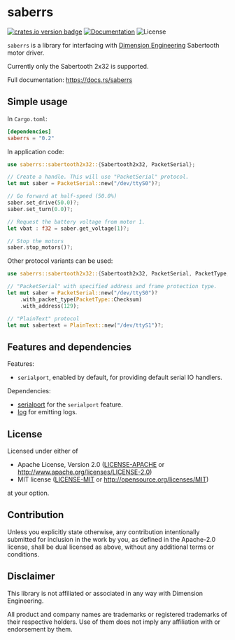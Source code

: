 # saberrs

[![crates.io version badge](https://img.shields.io/crates/v/saberrs.svg)](https://crates.io/crates/saberrs)
[![Documentation](https://docs.rs/saberrs/badge.svg)](https://docs.rs/saberrs)
![License](https://img.shields.io/crates/l/log.svg)

`saberrs` is a library for interfacing with [Dimension Engineering]
Sabertooth motor driver.

Currently only the Sabertooth 2x32 is supported.

Full documentation: https://docs.rs/saberrs

## Simple usage

In `Cargo.toml`:

```toml
[dependencies]
saberrs = "0.2"
```

In application code:

```rust
use saberrs::sabertooth2x32::{Sabertooth2x32, PacketSerial};

// Create a handle. This will use "PacketSerial" protocol.
let mut saber = PacketSerial::new("/dev/ttyS0")?;

// Go forward at half-speed (50.0%)
saber.set_drive(50.0)?;
saber.set_turn(0.0)?;

// Request the battery voltage from motor 1.
let vbat : f32 = saber.get_voltage(1)?;

// Stop the motors
saber.stop_motors()?;

```

Other protocol variants can be used:

```rust
use saberrs::sabertooth2x32::{Sabertooth2x32, PacketSerial, PacketType, PlainText};

// "PacketSerial" with specified address and frame protection type.
let mut saber = PacketSerial::new("/dev/ttyS0")?
    .with_packet_type(PacketType::Checksum)
    .with_address(129);

// "PlainText" protocol
let mut sabertext = PlainText::new("/dev/ttyS1")?;
```

## Features and dependencies

Features:

- `serialport`, enabled by default, for providing default serial IO handlers.

Dependencies:

- [serialport] for the `serialport` feature.
- [log] for emitting logs.

## License

Licensed under either of

* Apache License, Version 2.0
([LICENSE-APACHE](LICENSE-APACHE) or http://www.apache.org/licenses/LICENSE-2.0)
* MIT license
([LICENSE-MIT](LICENSE-MIT) or http://opensource.org/licenses/MIT)

at your option.

## Contribution

Unless you explicitly state otherwise, any contribution intentionally submitted
for inclusion in the work by you, as defined in the Apache-2.0 license, shall be
dual licensed as above, without any additional terms or conditions.


## Disclaimer

This library is not affiliated or associated in any way with Dimension Engineering.

All product and company names are trademarks or registered trademarks of
their respective holders. Use of them does not imply any affiliation with or
endorsement by them.

[Dimension Engineering]: https://www.dimensionengineering.com
[serialport]: https://crates.io/crates/serialport
[log]: https://crates.io/crates/log
